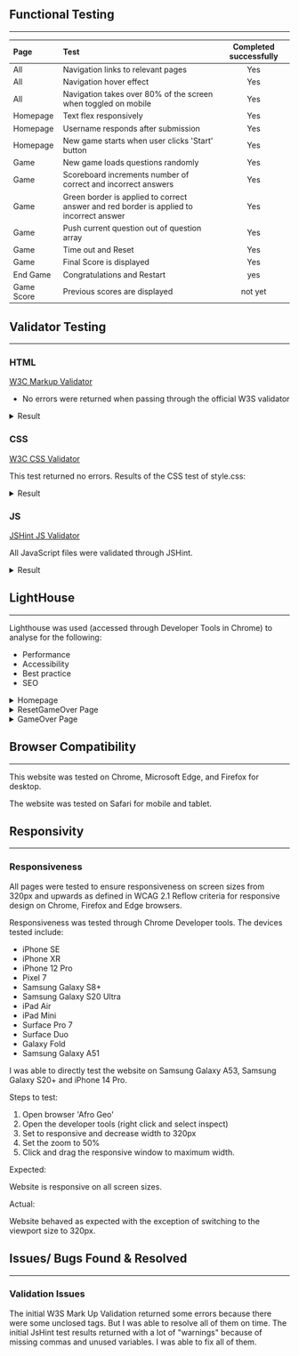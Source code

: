 ## Functional Testing

---

| Page       | Test                                                                                   | Completed successfully |
| :--------- | :------------------------------------------------------------------------------------- | :--------------------: |
| All        | Navigation links to relevant pages                                                     |          Yes           |
| All        | Navigation hover effect                                                                |          Yes           |
| All        | Navigation takes over 80% of the screen when toggled on mobile                         |          Yes           |
| Homepage   | Text flex responsively                                                                 |          Yes           |
| Homepage   | Username responds after submission                                                     |          Yes           |
| Homepage   | New game starts when user clicks 'Start' button                                        |          Yes           |
| Game       | New game loads questions randomly                                                      |          Yes           |
| Game       | Scoreboard increments number of correct and incorrect answers                          |          Yes           |
| Game       | Green border is applied to correct answer and red border is applied to incorrect answer|          Yes           |
| Game       | Push current question out of question array                                            |          Yes           |
| Game       | Time out and Reset                                                                     |          Yes           |
| Game       | Final Score is displayed                                                               |          Yes           |
| End Game   | Congratulations and Restart                                                            |          yes           |
| Game Score | Previous scores are displayed                                                          |          not yet       |


## Validator Testing

---

### HTML

[W3C Markup Validator](https://validator.w3.org/)

- No errors were returned when passing through the official W3S validator

<details>
<summary>Result</summary>
Home Page

![HTML Validator Home Page](assets/images/readme_images/Home_Validator.png)

ResetGameOver Page

![HTML Validator REsetGameOver Page](assets/images/readme_images/ResetGameOver_Validator.png)

Game Over Page

![HTML Validator Game Over Page](assets/images/readme_images/GameOver_Validator.png)

</details>


### CSS 

[W3C CSS Validator](https://jigsaw.w3.org/css-validator/)

This test returned no errors.
Results of the CSS test of style.css:

<details>
<summary>Result</summary>

- No errors were found when passing through the official (Jigsaw) validator
CSS Validator Results

![CSS Validator](assets/images/readme_images/CSS_Validator.png)

</details>


### JS

[JSHint JS Validator](https://jshint.com/)

All JavaScript files were validated through JSHint.

<details>
<summary>Result</summary>

![Screenshot of JSHint testing](assets/images/readme_images/JS.png)

</details>


## LightHouse

---

Lighthouse was used (accessed through Developer Tools in Chrome) to analyse for the following:

- Performance
- Accessibility
- Best practice
- SEO


<details>
<summary>Homepage</summary>

![Lighthouse Test Home page](assets/images/readme_images/Lighthouse1.png)

</details>
<details>
<summary>ResetGameOver Page</summary>

![Lighthouse ResetGameOver page](assets/images/readme_images/Lighthouse3.png)

</details>
<details>
<summary>GameOver Page</summary>

![Lighthouse GameOver page](assets/images/readme_images/Lighthouse2.png)

</details>


## Browser Compatibility

---

This website was tested on Chrome, Microsoft Edge, and Firefox for desktop.

The website was tested on Safari for mobile and tablet.


## Responsivity

---

### Responsiveness

All pages were tested to ensure responsiveness on screen sizes from 320px and upwards as defined in WCAG 2.1 Reflow criteria for responsive design on Chrome, Firefox and Edge browsers.

Responsiveness was tested through Chrome Developer tools. The devices tested include:

- iPhone SE
- iPhone XR
- iPhone 12 Pro
- Pixel 7
- Samsung Galaxy S8+
- Samsung Galaxy S20 Ultra
- iPad Air
- iPad Mini
- Surface Pro 7
- Surface Duo
- Galaxy Fold
- Samsung Galaxy A51

I was able to directly test the website on Samsung Galaxy A53, Samsung Galaxy S20+ and iPhone 14 Pro.

Steps to test:

1. Open browser 'Afro Geo'
2. Open the developer tools (right click and select inspect)
3. Set to responsive and decrease width to 320px
4. Set the zoom to 50%
5.  Click and drag the responsive window to maximum width.


Expected:

Website is responsive on all screen sizes.

Actual:

Website behaved as expected with the exception of switching to the viewport size to 320px. 


## Issues/ Bugs Found & Resolved

---

### Validation Issues

The initial W3S Mark Up Validation returned some errors because there were some unclosed tags. But I was able to resolve all of them on time.
The initial JsHint test results returned with a lot of "warnings" because of missing commas and unused variables. I was able to fix all of them.

